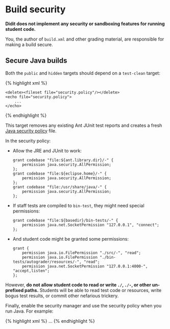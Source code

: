 # Build security

**Didit does not implement any security or sandboxing features for running student code.**

You, the author of `build.xml` and other grading material, are responsible for making a build secure.

## Secure Java builds

Both the `public` and `hidden` targets should depend on a `test-clean` target:

{% highlight xml %}
<target name="test-clean">
    <delete>
        <fileset dir="." includes="TEST*.xml"/>
    </delete>
    
    <delete><fileset file="security.policy"/></delete>
    <echo file="security.policy">
        ...
    </echo>
</target>
{% endhighlight %}

This target removes any existing Ant JUnit test reports and creates a fresh [Java security policy](http://docs.oracle.com/javase/8/docs/technotes/guides/security/permissions.html) file.

In the security policy:

+ Allow the JRE and JUnit to work:

      grant codebase "file:${ant.library.dir}/-" {
          permission java.security.AllPermission;
      };
      grant codebase "file:${eclipse.home}/-" {
          permission java.security.AllPermission;
      };
      grant codebase "file:/usr/share/java/-" {
          permission java.security.AllPermission;
      };

+ If staff tests are compiled to `bin-test`, they might need special permissions:

      grant codebase "file:${basedir}/bin-tests/-" {
          permission java.net.SocketPermission "127.0.0.1", "connect";
      };

+ And student code might be granted some permissions:

      grant {
          permission java.io.FilePermission "./src/-", "read";
          permission java.io.FilePermission "./bin-tests/autograder/resources/-", "read";
          permission java.net.SocketPermission "127.0.0.1:4000-", "accept,listen";
      };

However, **do not allow student code to read or write `./`, `./-`, or other un-prefixed paths.**
Students will be able to read test code or resources, write bogus test results, or commit other nefarious trickery.

Finally, enable the security manager and use the security policy when you run Java.
For example:

{% highlight xml %}
<junit fork="yes" timeout="5000">
    <jvmarg line="-Djava.security.manager -Djava.security.policy=security.policy"/>
    ...
</junit>
{% endhighlight %}
